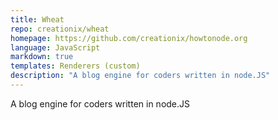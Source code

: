 ```yaml
---
title: Wheat
repo: creationix/wheat
homepage: https://github.com/creationix/howtonode.org
language: JavaScript
markdown: true
templates: Renderers (custom)
description: "A blog engine for coders written in node.JS"
---
```


A blog engine for coders written in node.JS
